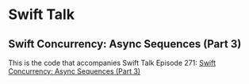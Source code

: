 # Swift Talk
## Swift Concurrency: Async Sequences (Part 3)

This is the code that accompanies Swift Talk Episode 271: [Swift Concurrency: Async Sequences (Part 3)](https://talk.objc.io/episodes/S01E271-swift-concurrency-async-sequences-part-3)
